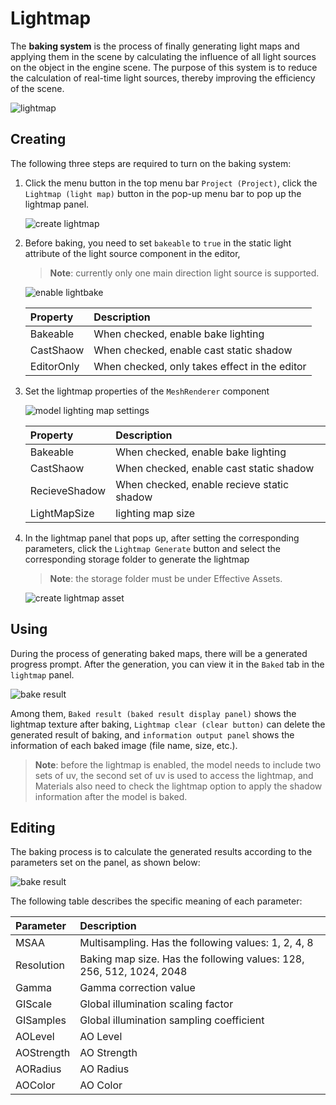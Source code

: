 # Lightmap

The __baking system__ is the process of finally generating light maps and applying them in the scene by calculating the influence of all light sources on the object in the engine scene. The purpose of this system is to reduce the calculation of real-time light sources, thereby improving the efficiency of the scene.

![lightmap](./images/bake.png)

## Creating

The following three steps are required to turn on the baking system:

1. Click the menu button in the top menu bar `Project (Project)`, click the `Lightmap (light map)` button in the pop-up menu bar to pop up the lightmap panel.
   
    ![create lightmap](./images/bake_menu.png)

2. Before baking, you need to set `bakeable` to `true` in the static light attribute of the light source component in the editor, 

    > **Note**: currently only one main direction light source is supported.
   
    ![enable lightbake](./images/bakeable.png)
	
	| Property | Description |
	| :--- | :--- |
	| Bakeable | When checked, enable bake lighting |
	| CastShaow | When checked, enable cast static shadow |
	| EditorOnly | When checked, only takes effect in the editor |
	
3. Set the lightmap properties of the `MeshRenderer` component
	
	![model lighting map settings](./images/model_bake_settings.png)
	
	| Property | Description |
	| :--- | :--- |
	| Bakeable | When checked, enable bake lighting |
	| CastShaow | When checked, enable cast static shadow |
	| RecieveShadow | When checked, enable recieve static shadow |
	| LightMapSize | lighting map size |

4. In the lightmap panel that pops up, after setting the corresponding parameters, click the `Lightmap Generate` button and select the corresponding storage folder to generate the lightmap 

    > **Note**: the storage folder must be under Effective Assets.
   
    ![create lightmap asset](./images/lightmap_generate.png)

## Using

During the process of generating baked maps, there will be a generated progress prompt. After the generation, you can view it in the `Baked` tab in the `lightmap` panel.

![bake result](./images/lightmap_result.png)

Among them, `Baked result (baked result display panel)` shows the lightmap texture after baking, `Lightmap clear (clear button)` can delete the generated result of baking, and `information output panel` shows the information of each baked image (file name, size, etc.).

> **Note**: before the lightmap is enabled, the model needs to include two sets of uv, the second set of uv is used to access the lightmap, and Materials also need to check the lightmap option to apply the shadow information after the model is baked.

## Editing

The baking process is to calculate the generated results according to the parameters set on the panel, as shown below:

![bake result](./images/bake_param.png)

The following table describes the specific meaning of each parameter:

| Parameter | Description |
| :--- | :--- |
| MSAA | Multisampling. Has the following values: 1, 2, 4, 8 |
| Resolution | Baking map size. Has the following values: 128, 256, 512, 1024, 2048 |
| Gamma      | Gamma correction value |
| GIScale    | Global illumination scaling factor |
| GISamples  | Global illumination sampling coefficient |
| AOLevel    | AO Level |
| AOStrength | AO Strength |
| AORadius   | AO Radius |
| AOColor    | AO Color |
